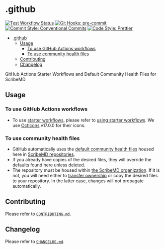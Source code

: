 # .github

[![Test Workflow Status](https://github.com/ScribeMD/.github/workflows/Test/badge.svg)](https://github.com/ScribeMD/.github/actions/workflows/test.yaml)
[![Git Hooks: pre-commit](https://img.shields.io/badge/pre--commit-Git_Hooks-66A182?logo=precommit&logoColor=FAB040)](https://pre-commit.com/)
[![Commit Style: Conventional Commits](https://img.shields.io/badge/Conventional_Commits-Commit_Style-F39237?logo=conventionalcommits&logoColor=FE5196)](https://conventionalcommits.org)
[![Code Style: Prettier](https://img.shields.io/badge/Prettier-Code_Style-758ECD?logo=prettier&logoColor=F7B93E)](https://prettier.io/)

<!--TOC-->

- [.github](#github)
  - [Usage](#usage)
    - [To use GitHub Actions workflows](#to-use-github-actions-workflows)
    - [To use community health files](#to-use-community-health-files)
  - [Contributing](#contributing)
  - [Changelog](#changelog)

<!--TOC-->

GitHub Actions Starter Workflows and Default Community Health Files for ScribeMD

## Usage

### To use GitHub Actions workflows

- To use
  [starter workflows](https://docs.github.com/en/actions/using-workflows/creating-starter-workflows-for-your-organization),
  please refer to
  [using starter workflows](https://docs.github.com/en/actions/using-workflows/using-starter-workflows).
  We use [Octicons](https://primer.github.io/octicons/) v17.0.0 for their icons.

### To use community health files

- GitHub automatically uses the
  [default community health files](https://docs.github.com/en/communities/setting-up-your-project-for-healthy-contributions/creating-a-default-community-health-file)
  housed here in [ScribeMD repositories](https://github.com/ScribeMD/).
- If you already have copies of the desired files, they will override the
  defaults found here unless deleted.
- The repository must be housed within
  [the ScribeMD organization](https://github.com/ScribeMD/). If it is not, you
  will need either to
  [transfer ownership](https://docs.github.com/en/repositories/creating-and-managing-repositories/transferring-a-repository)
  or copy the desired files to your repository. In the latter case, changes will
  not propagate automatically.

## Contributing

Please refer to [`CONTRIBUTING.md`](CONTRIBUTING.md).

## Changelog

Please refer to [`CHANGELOG.md`](CHANGELOG.md).
